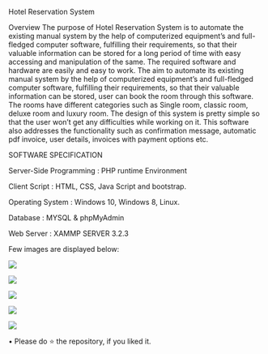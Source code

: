 Hotel Reservation System

Overview
The purpose of Hotel Reservation System is to automate the existing manual system by the help of computerized equipment’s and full-fledged computer software, fulfilling their requirements, so that their valuable information can be stored for a long period of time with easy accessing and manipulation of the same. The required software and hardware are easily and easy to work. The aim to automate its existing manual system by the help of computerized equipment’s and full-fledged computer software, fulfilling their requirements, so that their valuable information can be stored, user can book the room through this software. The rooms have different categories such as Single room, classic room, deluxe room and luxury room. The design of this system is pretty simple so that the user won’t get any difficulties while working on it. This software also addresses the functionality such as confirmation message, automatic pdf invoice, user details, invoices with payment options etc.

SOFTWARE SPECIFICATION

Server-Side Programming : PHP runtime Environment

Client Script : HTML, CSS, Java Script and bootstrap.

Operating System : Windows 10, Windows 8, Linux.

Database : MYSQL & phpMyAdmin

Web Server : XAMMP SERVER 3.2.3

Few images are displayed below:

![](https://imgur.com/bcToR6x.png)


![](https://imgur.com/NwO3IeZ.png)


![](https://imgur.com/b60EIBs.png)


![](https://imgur.com/V9d26nn.png)


![](https://imgur.com/GPXWtMq.png)

• Please do ⭐ the repository, if you liked it.
